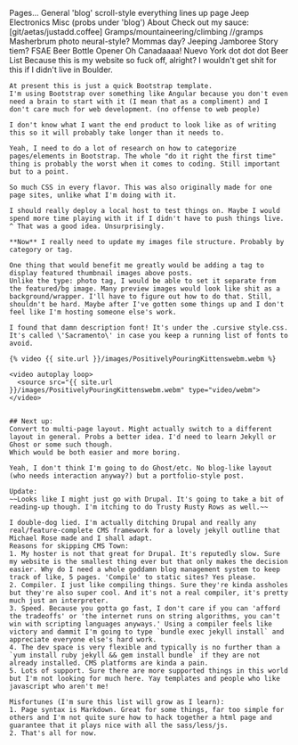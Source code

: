 Pages...
  General 'blog' scroll-style everything lines up page
  Jeep
  Electronics
  Misc (probs under 'blog')
  About
    Check out my sauce: [git/aetas/justadd.coffee]
  Gramps/mountaineering/climbing //gramps Masherbrum photo neural-style? Mommas day?
  Jeeping Jamboree
  Story tiem?
    FSAE Beer Bottle Opener
    Oh Canadaaaa!
    Nuevo York
    dot dot dot
  Beer List
    Because this is my website so fuck off, alright? I wouldn't get shit for this if I didn't live in Boulder.

    At present this is just a quick Bootstrap template.  
    I'm using Bootstrap over something like Angular because you don't even need a brain to start with it (I mean that as a compliment) and I don't care much for web development. (no offense to web people)

    I don't know what I want the end product to look like as of writing this so it will probably take longer than it needs to.

    Yeah, I need to do a lot of research on how to categorize pages/elements in Bootstrap. The whole "do it right the first time" thing is probably the worst when it comes to coding. Still important but to a point.

    So much CSS in every flavor. This was also originally made for one page sites, unlike what I'm doing with it.

    I should really deploy a local host to test things on. Maybe I would spend more time playing with it if I didn't have to push things live.  
    ^ That was a good idea. Unsurprisingly.

    **Now** I really need to update my images file structure. Probably by category or tag.

    One thing that would benefit me greatly would be adding a tag to display featured thumbnail images above posts.  
    Unlike the type: photo tag, I would be able to set it separate from the featured/bg image. Many preview images would look like shit as a background/wrapper. I'll have to figure out how to do that. Still, shouldn't be hard. Maybe after I've gotten some things up and I don't feel like I'm hosting someone else's work.

    I found that damn description font! It's under the .cursive style.css. It's called \'Sacramento\' in case you keep a running list of fonts to avoid.

    {% video {{ site.url }}/images/PositivelyPouringKittenswebm.webm %}

    <video autoplay loop>
      <source src="{{ site.url }}/images/PositivelyPouringKittenswebm.webm" type="video/webm">
    </video>


    ## Next up:
    Convert to multi-page layout. Might actually switch to a different layout in general. Probs a better idea. I'd need to learn Jekyll or Ghost or some such though.  
    Which would be both easier and more boring.

    Yeah, I don't think I'm going to do Ghost/etc. No blog-like layout (who needs interaction anyway?) but a portfolio-style post.

    Update:  
    ~~Looks like I might just go with Drupal. It's going to take a bit of reading-up though. I'm itching to do Trusty Rusty Rows as well.~~

    I double-dog lied. I'm actually ditching Drupal and really any real/feature-complete CMS framework for a lovely jekyll outline that Michael Rose made and I shall adapt.  
    Reasons for skipping CMS Town:  
    1. My hoster is not that great for Drupal. It's reputedly slow. Sure my website is the smallest thing ever but that only makes the decision easier. Why do I need a whole goddamn blog management system to keep track of like, 5 pages. 'Compile' to static sites? Yes please.
    2. Compiler. I just like compiling things. Sure they're kinda assholes but they're also super cool. And it's not a real compiler, it's pretty much just an interpreter.
    3. Speed. Because you gotta go fast, I don't care if you can 'afford the tradeoffs' or 'the internet runs on string algorithms, you can't win with scripting languages anyways.' Using a compiler feels like victory and dammit I'm going to type `bundle exec jekyll install` and appreciate everyone else's hard work.
    4. The dev space is very flexible and typically is no further than a `yum install ruby jekyll && gem install bundle` if they are not already installed. CMS platforms are kinda a pain.
    5. Lots of support. Sure there are more supported things in this world but I'm not looking for much here. Yay templates and people who like javascript who aren't me!

    Misfortunes (I'm sure this list will grow as I learn):
    1. Page syntax is Markdown. Great for some things, far too simple for others and I'm not quite sure how to hack together a html page and guarantee that it plays nice with all the sass/less/js.
    2. That's all for now.
